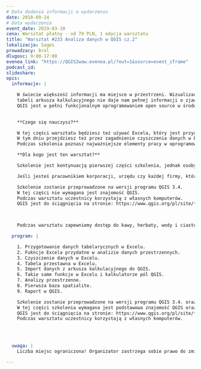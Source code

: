 ```yaml
---
# Data dodania informacji o wydarzeniu
date: 2018-09-24
# Data wydarzenia
event_date: 2019-03-10
cena: Warsztat płatny - od 79 PLN, 1 edycja warsztatu
title: "Warsztat #233 Analiza danych w QGIS cz.2"
lokalizacja: Sages
prowadzacy: brol
dlugosc: 9:00-17:00
evenea_link: "https://QGIS2waw.evenea.pl/?out=1&source=event_iframe"
podcast_id:
slideshare:
opis:
  informacje: |

    W świecie większość informacji ma miejsce w przestrzeni. Wizualizacja danych na wykresie czy w
    tabeli arkusza kalkulacyjnego nie daje nam pełnej informacji o zjawisku. Dopiero analiza, a następnie wizualizacja danych w aspekcie przestrzennym daje pełną wiedzę.
    QGIS jest w pełni funkcjonalnym oprogramowaniem open source w środowisku GIS. Dzięki wtyczkom możliwe jest jego poszerzenie funkcjonalności praktycznie w stopniu nieograniczonym. 

    
    **Czego się nauczysz?**

    W tej części warsztatu będziesz też używać Excela, który jest przydatny do przygotowania danych tabelarycznych.
    W tym dniu przejdziesz też przez zagadnienie czyszczenia danych w Excelu i poznasz funkcje potrzebne w pracy z analizą danych.
    Podczas szkolenia poznasz najważniejsze elementy pracy w oprogramowaniu QGIS, poznasz wtyczki ułatwiające pracę, zrobisz kolejne mapy, przeprowadzisz analizy przestrzenne oraz założysz pierwszą bazę danych sqlite. Stworzysz warstwy wektorowe z tabeli, zgeokodujesz punkty adresowe, zwizualizujesz przepływy między punktami. Będziesz mógł wydajniej pracować w GIS. Stworzysz raport.

    **Dla kogo jest ten warsztat?**

    Szkolenie jest kontynuacją pierwszej części szkolenia, jednak osoby z podstawowymi umiejętnościami w programie QGIS poradzą sobie w tym dniu zajęć.

    Jeśli jesteś pracownikiem korporacji, urzędu czy każdej firmy, która wykorzystuje lub chce lepiej wykorzystywać informację przestrzenną, a nie wiesz jak to robić to szkolenie jest dla Ciebie. QGIS jest bardzo dobrym programem na rozpoczęcie przygody w środowisku GIS, który może stać się podstawowym narzędziem Twojej pracy w przyszłości.

    Szkolenie zostanie przeprowadzone na wersji programu QGIS 3.4.
    W tej części nie wymagana jest znajomość QGIS.
    Podczas warsztatu uczestnicy korzystają z własnych komputerów.
    QGIS jest do ściągnięcia na stronie: https://www.qgis.org/pl/site/forusers/download.html

  

    Podczas warsztatu zapewniemy dostęp do kawy, herbaty, wody i ciastek. W porze obiadowej zapewniamy pizzę w wersji mięsnej lub wegatariańskiej.

  program: |

    1. Przygotowanie danych tabelarycznych w Excelu.
    2. Fukncje Excela przydatne w analizie danych przestrzennych.
    3. Czyszczenie danych w Excelu.
    4. Tabela przestawna w Excelu.
    5. Import danych z arkusza kalkulacyjnego do QGIS.
    6. Takie same funkcje w Excelu i kalkulatorze pól QGIS.
    7. Analizy przestrzenne.
    8. Pierwsza baza spatialite.
    9. Raport w QGIS.

    Szkolenie zostanie przeprowadzone na wersji programu QGIS 3.4. oraz w Excelu (wersje powyżej 2010)
    W tej części szkolenia wymagana jest podstawowa znajomość QGIS oraz arkusza kalkulacyjnego Excel.
    QGIS jest do ściągnięcia na stronie: https://www.qgis.org/pl/site/forusers/download.html
    Podczas warsztatu uczestnicy korzystają z własnych komputerów.


     
  
  uwaga: |
    Liczba miejsc ograniczona! Organizator zastrzega sobie prawo do zmiany lokalizacji wydarzenia oraz jego odwołania w przypadku niezgłoszenia się minimalnej liczby uczestników.

---
```

